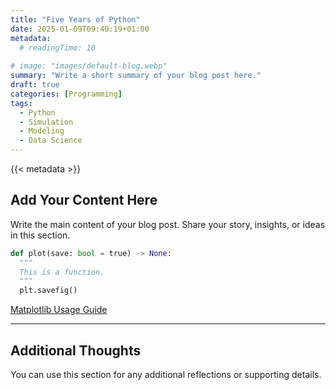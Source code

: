 ```yaml
---
title: "Five Years of Python"
date: 2025-01-09T09:40:19+01:00
metadata:
  # readingTime: 10
  
# image: "images/default-blog.webp"
summary: "Write a short summary of your blog post here."
draft: true
categories: [Programming]
tags: 
  - Python
  - Simulation
  - Modeling
  - Data Science
---
```


{{< metadata >}}

## Add Your Content Here

Write the main content of your blog post. Share your story, insights, or ideas in this section.

```python {linenos=inline,hl_lines=[1, "15-17"],linenostart=199}
def plot(save: bool = true) -> None:
  """
  This is a function.
  """
  plt.savefig()
```

[Matplotlib Usage Guide](https://matplotlib.org/2.0.2/faq/usage_faq.html)


---

## Additional Thoughts

You can use this section for any additional reflections or supporting details.
